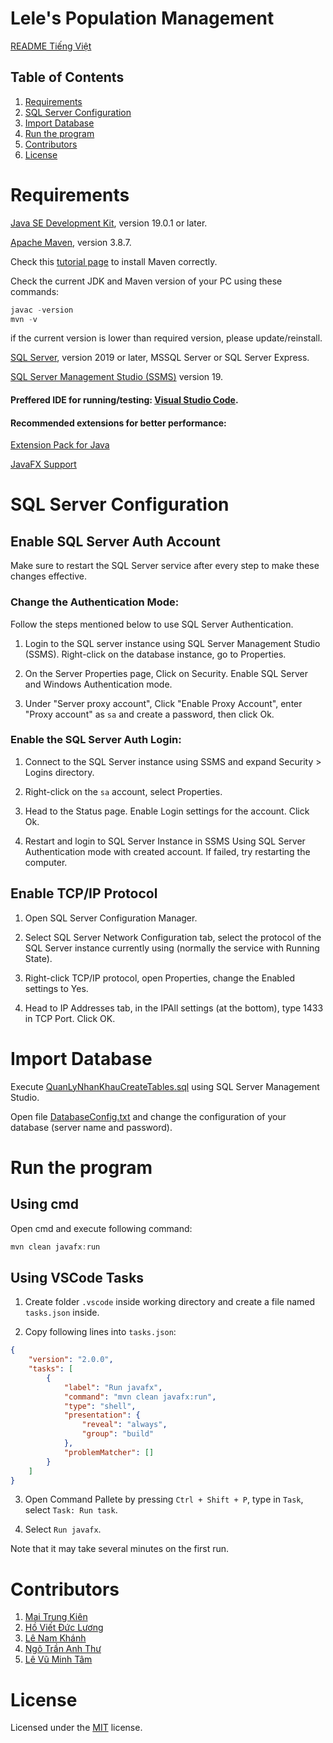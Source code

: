 # Lele's Population Management

[README Tiếng Việt](assets/README.md)

## Table of Contents

1. [Requirements](#requirements)
2. [SQL Server Configuration](#sql-server-configuration)
3. [Import Database](#import-database)
4. [Run the program](#run-the-program)
5. [Contributors](#contributors)
6. [License](#license)

# Requirements

[Java SE Development Kit](https://www.oracle.com/java/technologies/downloads/#jdk19-windows), version 19.0.1 or later.

[Apache Maven](https://maven.apache.org/download.cgi), version 3.8.7.

Check this [tutorial page](https://www.tutorialspoint.com/maven/maven_environment_setup.htm) to install Maven correctly.

Check the current JDK and Maven version of your PC using these commands:

```ps1
javac -version
mvn -v
```

if the current version is lower than required version, please update/reinstall.

[SQL Server](https://www.microsoft.com/en-us/sql-server/sql-server-downloads), version 2019 or later, MSSQL Server or SQL Server Express.

[SQL Server Management Studio (SSMS)](https://learn.microsoft.com/en-us/sql/ssms/download-sql-server-management-studio-ssms?view=sql-server-ver16) version 19.

#### Preffered IDE for running/testing: [Visual Studio Code](https://code.visualstudio.com/).

#### Recommended extensions for better performance:

[Extension Pack for Java](https://marketplace.visualstudio.com/items?itemName=vscjava.vscode-java-pack)

[JavaFX Support](https://marketplace.visualstudio.com/items?itemName=shrey150.javafx-support)

# SQL Server Configuration

## Enable SQL Server Auth Account

Make sure to restart the SQL Server service after every step to make these changes effective.

### Change the Authentication Mode:

Follow the steps mentioned below to use SQL Server Authentication.

1. Login to the SQL server instance using SQL Server Management Studio (SSMS). Right-click on the database instance, go to Properties.

2. On the Server Properties page, Click on Security. Enable SQL Server and Windows Authentication mode.

3. Under "Server proxy account", Click "Enable Proxy Account", enter "Proxy account" as `sa` and create a password, then click Ok.

### Enable the SQL Server Auth Login:

1. Connect to the SQL Server instance using SSMS and expand Security > Logins directory.

2. Right-click on the `sa` account, select Properties.

3. Head to the Status page. Enable Login settings for the account. Click Ok.

4. Restart and login to SQL Server Instance in SSMS Using SQL Server Authentication mode with created account. If failed, try restarting the computer.

## Enable TCP/IP Protocol

1. Open SQL Server Configuration Manager.

2. Select SQL Server Network Configuration tab, select the protocol of the SQL Server instance currently using (normally the service with Running State).

3. Right-click TCP/IP protocol, open Properties, change the Enabled settings to Yes.

4. Head to IP Addresses tab, in the IPAll settings (at the bottom), type 1433 in TCP Port. Click OK.

# Import Database

Execute [QuanLyNhanKhauCreateTables.sql](QuanLyNhanKhauCreateTables.sql) using SQL Server Management Studio.

Open file [DatabaseConfig.txt](DatabaseConfig.txt) and change the configuration of your database (server name and password).

# Run the program

## Using cmd

Open cmd and execute following command:

```ps1
mvn clean javafx:run
```

## Using VSCode Tasks

1. Create folder <code>.vscode</code> inside working directory and create a file named <code>tasks.json</code> inside.

2. Copy following lines into <code>tasks.json</code>:

```json
{
	"version": "2.0.0",
	"tasks": [
		{
			"label": "Run javafx",
			"command": "mvn clean javafx:run",
			"type": "shell",
			"presentation": {
				"reveal": "always",
				"group": "build"
			},
			"problemMatcher": []
		}
	]
}
```

3. Open Command Pallete by pressing `Ctrl + Shift + P`, type in `Task`, select `Task: Run task`.

4. Select `Run javafx`.

Note that it may take several minutes on the first run.

# Contributors

1. [Mai Trung Kiên](@Asphode1)
2. [Hồ Viết Đức Lương](@LuongHvd)
3. [Lê Nam Khánh](@khanhkhanhlele)
4. [Ngô Trần Anh Thư](@Chercher16)
5. [Lê Vũ Minh Tâm](@levuminhtam2002)

# License

Licensed under the [MIT](LICENSE.md) license.
